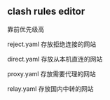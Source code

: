 ## clash rules editor
靠前优先级高

reject.yaml
  存放拒绝连接的网站
  
direct.yaml
  存放从本机直连的网站
  
proxy.yaml
  存放需要代理的网站
  
relay.yaml
  存放国内中转的网站
